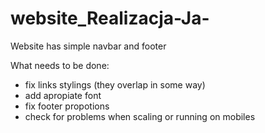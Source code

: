# website_Realizacja-Ja-

Website has simple navbar and footer

What needs to be done:
- fix links stylings (they overlap in some way)
- add apropiate font
- fix footer propotions
- check for problems when scaling or running on mobiles
